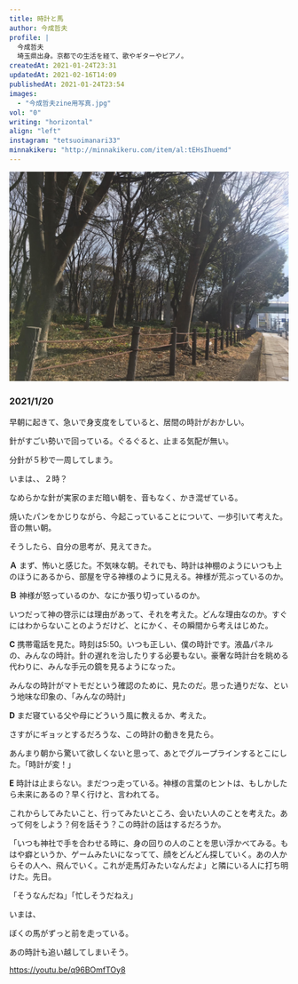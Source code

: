 ```yaml
---
title: 時計と馬
author: 今成哲夫
profile: |
  今成哲夫
  埼玉県出身。京都での生活を経て、歌やギターやピアノ。
createdAt: 2021-01-24T23:31
updatedAt: 2021-02-16T14:09
publishedAt: 2021-01-24T23:54
images:
  - "今成哲夫zine用写真.jpg"
vol: "0"
writing: "horizontal"
align: "left"
instagram: "tetsuoimanari33"
minnakikeru: "http://minnakikeru.com/item/al:tEHsIhuemd"
---
```


![](今成哲夫zine用写真.jpg)

### 2021/1/20

早朝に起きて、急いで身支度をしていると、居間の時計がおかしい。

針がすごい勢いで回っている。ぐるぐると、止まる気配が無い。

分針が５秒で一周してしまう。

いまは、、２時？

なめらかな針が実家のまだ暗い朝を、音もなく、かき混ぜている。

焼いたパンをかじりながら、今起こっていることについて、一歩引いて考えた。音の無い朝。

そうしたら、自分の思考が、見えてきた。


**Ａ**
まず、怖いと感じた。不気味な朝。それでも、時計は神棚のようにいつも上のほうにあるから、部屋を守る神様のように見える。神様が荒ぶっているのか。

**Ｂ**
神様が怒っているのか、なにか張り切っているのか。

いつだって神の啓示には理由があって、それを考えた。どんな理由なのか。すぐにはわからないことのようだけど、とにかく、その瞬間から考えはじめた。


**C**
携帯電話を見た。時刻は5:50。いつも正しい、僕の時計です。液晶パネルの、みんなの時計。針の遅れを治したりする必要もない。豪奢な時計台を眺める代わりに、みんな手元の鏡を見るようになった。

みんなの時計がマトモだという確認のために、見たのだ。思った通りだな、という地味な印象の、「みんなの時計」

**D**
まだ寝ている父や母にどういう風に教えるか、考えた。

さすがにギョッとするだろうな、この時計の動きを見たら。

あんまり朝から驚いて欲しくないと思って、あとでグループラインするとこにした。「時計が変！」

**E**
時計は止まらない。まだつっ走っている。神様の言葉のヒントは、もしかしたら未来にあるの？早く行けと、言われてる。

これからしてみたいこと、行ってみたいところ、会いたい人のことを考えた。あって何をしよう？何を話そう？この時計の話はするだろうか。

「いつも神社で手を合わせる時に、身の回りの人のことを思い浮かべてみる。もはや癖というか、ゲームみたいになってて、顔をどんどん探していく。あの人からその人へ、飛んでいく。これが走馬灯みたいなんだよ」と隣にいる人に打ち明けた。先日。

「そうなんだね」「忙しそうだねえ」



いまは、

ぼくの馬がずっと前を走っている。

あの時計も追い越してしまいそう。

https://youtu.be/q96BOmfTOy8
